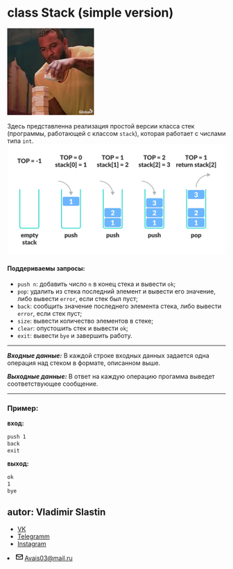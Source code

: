# class Stack (simple version)
![man and stack](https://github.com/Avais03/class-Stack-simple-version-/blob/main/gif.webp)

Здесь представленна реализация простой версии класса стек (программы, работающей с классом `stack`), которая работает с числами типа `int`.
![stack](https://github.com/Avais03/class-Stack-simple-version-/blob/main/stack.webp)
<h4>Поддериваемы запросы:</h4>

+ `push n`: добавить число `n` в конец стека и вывести `ok`;
+ `pop`: удалить из стека последний элемент и вывести его значение, либо вывести `error`, если стек был пуст;
+ `back`: сообщить значение последнего элемента стека, либо вывести `error`, если стек пуст;
+ `size`: вывести количество элементов в стеке;
+ `clear`: опустошить стек и вывести `ok`;
+ `exit`: вывести `bye` и завершить работу.
___
***Входные данные:***
В каждой строке входных данных задается одна операция над стеком в формате, описанном выше.

***Выходные данные:***
В ответ на каждую операцию прогамма выведет соответствующее сообщение.
___

<h3>Пример:</h3>

**вход:**
```
push 1
back
exit
```
**выход:**
```
ok
1
bye
```
<h2>autor: Vladimir Slastin</h2>

+ [VK](https://vk.com/vovchik1902)
+ [Telegramm](t.me/SlastinVA)
+ [Instagram](https://www.instagram.com/dreaminngman) 
<li itemprop="email" aria-label="Email: Avais03@mail.ru" class="vcard-detail pt-1 css-truncate css-truncate-target "><svg class="octicon octicon-mail" viewBox="0 0 16 16" version="1.1" width="16" height="16" aria-hidden="true"><path fill-rule="evenodd" d="M1.75 2A1.75 1.75 0 000 3.75v.736a.75.75 0 000 .027v7.737C0 13.216.784 14 1.75 14h12.5A1.75 1.75 0 0016 12.25v-8.5A1.75 1.75 0 0014.25 2H1.75zM14.5 4.07v-.32a.25.25 0 00-.25-.25H1.75a.25.25 0 00-.25.25v.32L8 7.88l6.5-3.81zm-13 1.74v6.441c0 .138.112.25.25.25h12.5a.25.25 0 00.25-.25V5.809L8.38 9.397a.75.75 0 01-.76 0L1.5 5.809z"></path></svg>
          <a class="u-email Link--primary " href="mailto:Avais03@mail.ru">Avais03@mail.ru</a>
</li>
